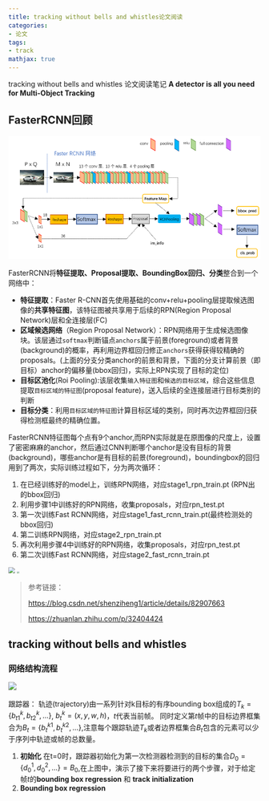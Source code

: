 ```yaml
---
title: tracking without bells and whistles论文阅读
categories:
- 论文
tags:
- track
mathjax: true
---
```


tracking without bells and whistles 论文阅读笔记
**A detector is all you need for Multi-Object Tracking**

<!--more-->

## FasterRCNN回顾

![](tracking_without_bells_and_whistles\20170324121024882.png)

FasterRCNN将**特征提取、Proposal提取、BoundingBox回归、分类**整合到一个网络中：

- **特征提取**：Faster R-CNN首先使用基础的conv+relu+pooling层提取候选图像的**共享特征图**，该特征图被共享用于后续的RPN(Region Proposal Network)层和全连接层(FC)
- **区域候选网络**（Region Proposal Network）：RPN网络用于生成候选图像块。该层通过`softmax`判断锚点`anchors`属于前景(foreground)或者背景(background)的概率，再利用边界框回归修正`anchors`获得获得较精确的proposals。(上面的分支分类anchor的前景和背景，下面的分支计算前景（即目标）anchor的偏移量(bbox回归)，实际上RPN实现了目标的定位)
- **目标区池化**(Roi Pooling):该层收集`输入特征图`和`候选的目标区域`，综合这些信息提取`目标区域的特征图`(proposal feature)，送入后续的全连接层进行目标类别的判断
- **目标分类**：利用`目标区域的特征图`计算目标区域的类别，同时再次边界框回归获得检测框最终的精确位置。

FasterRCNN特征图每个点有9个anchor,而RPN实际就是在原图像的尺度上，设置了密密麻麻的anchor，然后通过CNN判断哪个anchor是没有目标的背景(background)，哪些anchor是有目标的前景(foreground)，boundingbox的回归用到了两次，实际训练过程如下，分为两次循环：

1. 在已经训练好的model上，训练RPN网络，对应stage1_rpn_train.pt (RPN出的bbox回归)
2. 利用步骤1中训练好的RPN网络，收集proposals，对应rpn_test.pt
3. 第一次训练Fast RCNN网络，对应stage1_fast_rcnn_train.pt(最终检测处的bbox回归)
4. 第二训练RPN网络，对应stage2_rpn_train.pt
5. 再次利用步骤4中训练好的RPN网络，收集proposals，对应rpn_test.pt
6. 第二次训练Fast RCNN网络，对应stage2_fast_rcnn_train.pt

<img src="C:\Users\jia_z\Desktop\blogrepo\source\_posts\tracking_without_bells_and_whistles\23.jpg" style="zoom:80%;" />

<img src="C:\Users\jia_z\Desktop\blogrepo\source\_posts\tracking_without_bells_and_whistles\66.jpg" style="zoom:30%;" />

> 参考链接：
>
> https://blog.csdn.net/shenziheng1/article/details/82907663
>
> https://zhuanlan.zhihu.com/p/32404424

## tracking without bells and whistles

### 网络结构流程

![](C:\Users\jia_z\Desktop\blogrepo\source\_posts\tracking_without_bells_and_whistles\tracking.png)

跟踪器：
	轨迹(trajectory)由一系列针对k目标的有序bounding box组成的$T_k=\{b_{t1}^k,b_{t2}^k,...\}$, $b^k_t=(x,y,w,h)$，$t$代表当前帧。
	同时定义第$t$帧中的目标边界框集合为$B_t=\{b_{t}^{k1},b_t^{k2},...\}$,注意每个跟踪轨迹$T_k$或者边界框集合$B_t$包含的元素可以少于序列中轨迹或帧的总数量。

1. **初始化**
   在t=0时，跟踪器初始化为第一次检测器检测到的目标的集合$D_0=\{d_0^1,d_0^2,...\}=B_0$,在上图中，演示了接下来将要进行的两个步骤，对于给定帧$t$的**bounding box regression** 和 **track initialization**
2. **Bounding box regression**













